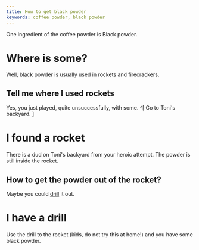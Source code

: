 ```yaml
---
title: How to get black powder
keywords: coffee powder, black powder
---
```


One ingredient of the coffee powder is Black powder.

# Where is some?
Well, black powder is usually used in rockets and firecrackers.

## Tell me where I used rockets
Yes, you just played, quite unsuccessfully, with some. ^[ Go to Toni's backyard. ]

# I found a rocket
There is a dud on Toni's backyard from your heroic attempt. The powder is still inside the rocket.

## How to get the powder out of the rocket?
Maybe you could [drill](drill.md) it out.

# I have a drill
Use the drill to the rocket (kids, do not try this at home!) and you have some black powder.

